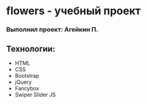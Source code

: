 # flowers - учебный проект
### Выполнил проект: Агейкин П.

## Технологии:
 - HTML
 - CSS
 - Bootstrap
 - jQuery
 - Fancybox
 - Swiper Slider JS
